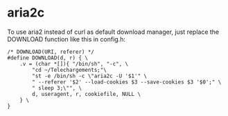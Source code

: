 # aria2c 

To use aria2 instead of curl as default download manager, just replace
the DOWNLOAD function like this in config.h: 

	/* DOWNLOAD(URI, referer) */
	#define DOWNLOAD(d, r) { \
		.v = (char *[]){ "/bin/sh", "-c", \
			"cd ~/Telechargements;"\
			"st -e /bin/sh -c \"aria2c -U '$1'" \
			" --referer '$2' --load-cookies $3 --save-cookies $3 '$0';" \
			" sleep 3;\"", \
			d, useragent, r, cookiefile, NULL \
		} \
	}
